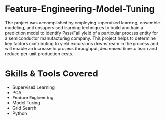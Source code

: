# Feature-Engineering-Model-Tuning

The project was accomplished by employing supervised learning, ensemble modeling, and unsupervised learning techniques to build and train a prediction model to identify Pass/Fail yield of a particular process entity for a semiconductor manufacturing company. This project helps to determine key factors contributing to yield excursions downstream in the process and will enable an increase in process throughput, decreased time to learn and reduce per-unit production costs.

# Skills & Tools Covered
- Supervised Learning
- PCA
- Feature Engineering
- Model Tuning
- Grid Search
- Python
